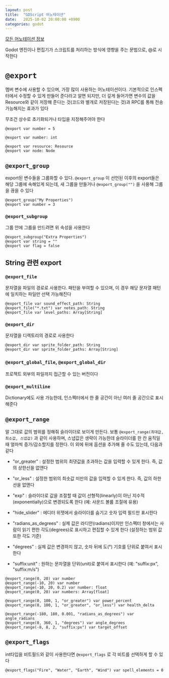 ```yaml
---
layout: post
title:  "GDScript 어노테이션"
date:   2025-10-02 20:00:00 +0900
categories: godot
---
```


[모든 어노테이션 정보](https://docs.godotengine.org/en/stable/classes/class_@gdscript.html)

Godot 엔진이나 편집기가 스크립트를 처리하는 방식에 영향을 주는 문법으로, @로 시작한다

# `@export`

멤버 변수에 사용할 수 있으며, 가장 많이 사용하는 어노테이션이다. 기본적으로 인스펙터에서 수정할 수 있게 만들어 준다라고 알면 되지만, 더 깊게 들어가면 변수의 값을 Resource와 같이 저장해 준다는 것(코드와 별개로 저장된다는 것)과 RPC를 통해 전송 가능해지는 효과가 있다

무조건 상수로 초기화되거나 타입을 지정해주어야 한다

```
@export var number = 5

@export var number: int

@export var resource: Resource
@export var node: Node
```

## `@export_group`

export된 변수들을 그룹화할 수 있다. `@export_group` 이 선언된 이후의 export들은 해당 그룹에 속해있게 되는데, 새 그룹을 만들거나 `@export_group("")` 을 사용해 그룹을 끊을 수 있다
```
@export_group("My Properties")
@export var number = 3
```

### `@export_subgroup`

그룹 안에 그룹을 만드려면 위 속성을 사용한다
```
@export_subgroup("Extra Properties")
@export var string = ""
@export var flag = false
```

## String 관련 export

### `@export_file`

문자열을 파일의 경로로 사용한다. 패턴을 부여할 수 있으며, 이 경우 해당 문자열 패턴에 일치하는 파일만 선택 가능해진다

```
@export_file var sound_effect_path: String
@export_file("*.txt") var notes_path: String
@export_file var level_paths: Array[String]
```

### `@export_dir`

문자열을 디렉토리의 경로로 사용한다

```
@export_dir var sprite_folder_path: String
@export_dir var sprite_folder_paths: Array[String]
```

### `@export_global_file`, `@export_global_dir`

프로젝트 외부의 파일까지 접근할 수 있는 버전이다

### `@export_multiline`

Dictionary에도 사용 가능한데, 인스펙터에서 한 줄 공간이 아닌 여러 줄 공간으로 표시해준다

## `@export_range`

말 그대로 값의 범위를 정해줘 슬라이더로 보이게 만든다. 보통 `@export_range(최대값, 최소값, 스냅값)` 과 같이 사용하며, 스냅값은 생략이 가능한데 슬라이더를 한 칸 움직일 때 얼마씩 증가/감소할지를 정한다. 이 외에 뒤에 옵션을 추가해 줄 수도 있는데, 다음과 같다
- "or_greater" : 설정한 범위의 최댓값을 초과하는 값을 입력할 수 있게 한다. 즉, 값의 상한선을 없앤다

- "or_less" : 설정한 범위의 최솟값 미만의 값을 입력할 수 있게 한다. 즉, 값의 하한선을 없앤다

- "exp" : 슬라이더로 값을 조절할 때 값이 선형적(linearly)이 아닌 지수적(exponentially)으로 변경되도록 한다 (예: 사운드 볼륨 조절에 유용)

- "hide_slider" : 에디터 위젯에서 슬라이더를 숨기고 숫자 입력 필드만 표시한다

- "radians_as_degrees" : 실제 값은 라디안(radians)이지만 인스펙터 창에서는 사람이 읽기 편한 각도(degrees)로 표시하고 편집할 수 있게 한다 (설정하는 범위 값 또한 각도 기준)

- "degrees" : 실제 값은 변경하지 않고, 숫자 뒤에 도(°) 기호를 단위로 붙여서 표시한다

- "suffix:unit" : 원하는 문자열을 단위(unit)로 붙여서 표시한다 (예: "suffix:px", "suffix:m/s")

```
@export_range(0, 20) var number
@export_range(-10, 20) var number
@export_range(-10, 20, 0.2) var number: float
@export_range(0, 20) var numbers: Array[float]

@export_range(0, 100, 1, "or_greater") var power_percent
@export_range(0, 100, 1, "or_greater", "or_less") var health_delta

@export_range(-180, 180, 0.001, "radians_as_degrees") var angle_radians
@export_range(0, 360, 1, "degrees") var angle_degrees
@export_range(-8, 8, 2, "suffix:px") var target_offset
```

## `@export_flags`

int타입을 비트필드와 같이 사용한다면 `@export_flags` 로 각 비트를 선택하게 할 수 있다

```
@export_flags("Fire", "Water", "Earth", "Wind") var spell_elements = 0
```